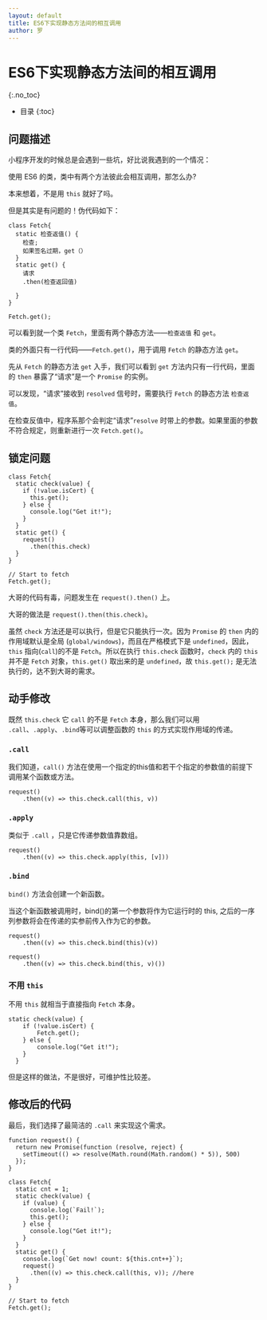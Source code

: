 ```yaml
---
layout: default
title: ES6下实现静态方法间的相互调用
author: 罗
---
```


# ES6下实现静态方法间的相互调用
{:.no_toc}

* 目录
{:toc}

## 问题描述

小程序开发的时候总是会遇到一些坑，好比说我遇到的一个情况：

使用 ES6 的类，类中有两个方法彼此会相互调用，那怎么办?

本来想着，不是用 `this` 就好了吗。

但是其实是有问题的！伪代码如下：

```
class Fetch{
  static 检查返值() {
    检查;
    如果签名过期，get（）
  }
  static get() {
    请求
    .then(检查返回值)
    
  }
}

Fetch.get();
```

可以看到就一个类 `Fetch`，里面有两个静态方法——`检查返值` 和 `get`。

类的外面只有一行代码——`Fetch.get()`，用于调用 `Fetch` 的静态方法 `get`。

先从 `Fetch` 的静态方法 `get` 入手，我们可以看到 `get` 方法内只有一行代码，里面的 `then` 暴露了“请求”是一个 `Promise` 的实例。

可以发现，“请求”接收到 `resolved` 信号时，需要执行  `Fetch` 的静态方法 `检查返值`。

在检查反值中，程序系那个会判定“请求”`resolve` 时带上的参数。如果里面的参数不符合规定，则重新进行一次 `Fetch.get()`。

## 锁定问题

```
class Fetch{
  static check(value) {
    if (!value.isCert) {
      this.get();
    } else {
      console.log("Get it!");
    }
  }
  static get() {
    request()
      .then(this.check)
  }
}

// Start to fetch
Fetch.get();
```

大哥的代码有毒，问题发生在 `request().then()` 上。

大哥的做法是 `request().then(this.check)`。

虽然 `check` 方法还是可以执行，但是它只能执行一次。因为 `Promise` 的 `then` 内的作用域默认是全局 (`global/windows`)，而且在严格模式下是 `undefined`，因此，`this` 指向(`call`)的不是 `Fetch`。所以在执行 `this.check` 函数时，`check` 内的 `this` 并不是 `Fetch` 对象，`this.get()` 取出来的是 `undefined`，故 `this.get();` 是无法执行的，达不到大哥的需求。

## 动手修改

既然 `this.check` 它 `call` 的不是 `Fetch` 本身，那么我们可以用 `.call`、`.apply`、`.bind`等可以调整函数的 `this` 的方式实现作用域的传递。

### `.call` 

我们知道，`call()` 方法在使用一个指定的this值和若干个指定的参数值的前提下调用某个函数或方法。

```
request()
    .then((v) => this.check.call(this, v))
```

### `.apply`

类似于 `.call` ，只是它传递参数值靠数组。

```
request()
    .then((v) => this.check.apply(this, [v]))
```

### `.bind`

`bind()` 方法会创建一个新函数。

当这个新函数被调用时，bind()的第一个参数将作为它运行时的 this, 之后的一序列参数将会在传递的实参前传入作为它的参数。

```
request()
    .then((v) => this.check.bind(this)(v))
    
request()
    .then((v) => this.check.bind(this, v)())
```

### 不用 `this`

不用 `this` 就相当于直接指向 `Fetch` 本身。

```
static check(value) {
    if (!value.isCert) {
        Fetch.get();
    } else {
        console.log("Get it!");
    }
  }
```

但是这样的做法，不是很好，可维护性比较差。

## 修改后的代码

最后，我们选择了最简洁的 `.call` 来实现这个需求。

```
function request() {
  return new Promise(function (resolve, reject) {
    setTimeout(() => resolve(Math.round(Math.random() * 5)), 500)
  });
}

class Fetch{
  static cnt = 1;
  static check(value) {
    if (value) {
      console.log(`Fail!`);
      this.get();
    } else {
      console.log("Get it!");
    }
  }
  static get() {
    console.log(`Get now! count: ${this.cnt++}`);
    request()
      .then((v) => this.check.call(this, v)); //here
  }
}

// Start to fetch
Fetch.get();

```
